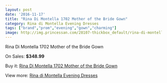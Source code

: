 ```yaml
---
layout: post
date: '2016-11-17'
title: "Rina Di Montella 1702 Mother of the Bride Gown"
category: Rina di Montella Evening Dresses
tags: ["brand","prom","evening","gown","charming"]
image: http://img.princessan.com/28107-thickbox_default/rina-di-montella-1702-mother-of-the-bride-gown.jpg
---
```

Rina Di Montella 1702 Mother of the Bride Gown

On Sales: **$348.99**
<a href="https://www.princessan.com/en/rina-di-montella-evening-dresses/12833-rina-di-montella-1702-mother-of-the-bride-gown.html"><amp-img layout="responsive" width="600" height="600" src="//img.princessan.com/28107-thickbox_default/rina-di-montella-1702-mother-of-the-bride-gown.jpg" alt="Rina Di Montella 1702 Mother of the Bride Gown 0" /></a>

Buy it: [Rina Di Montella 1702 Mother of the Bride Gown](https://www.princessan.com/en/rina-di-montella-evening-dresses/12833-rina-di-montella-1702-mother-of-the-bride-gown.html "Rina Di Montella 1702 Mother of the Bride Gown")

View more: [Rina di Montella Evening Dresses](https://www.princessan.com/en/53-rina-di-montella-evening-dresses "Rina di Montella Evening Dresses")